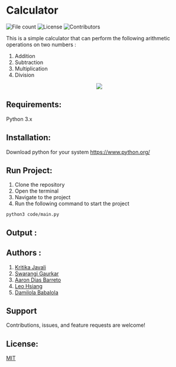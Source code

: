 # Calculator

![File count](https://img.shields.io/github/directory-file-count/swarangigaurkar/Group30_Hw1?style=plastic)
![License](https://img.shields.io/github/license/swarangigaurkar/Group30_Hw1?style=plastic)
![Contributors](https://img.shields.io/github/contributors/swarangigaurkar/group30_hw1?style=plastic)

This is a simple calculator that can perform the following arithmetic operations on two numbers :
1. Addition
2. Subtraction
3. Multiplication
4. Division

<div id="header" align="center">
<img src="https://upload.wikimedia.org/wikipedia/commons/1/1e/Calculator_icon.svg">
</div>

## Requirements:
Python 3.x

## Installation: 
Download python for your system https://www.python.org/

## Run Project:
1. Clone the repository
2. Open the terminal
3. Navigate to the project
4. Run the following command to start the project

````````````````````````````````````````````````````````````
python3 code/main.py
````````````````````````````````````````````````````````````

## Output :

## Authors :

1. [Kritika Javali](https://github.com/ksjavali)
2. [Swarangi Gaurkar](https://github.com/Swarangigaurkar)
3. [Aaron Dias Barreto](https://github.com/aaron278)
4. [Leo Hsiang](https://github.com/leoohsiang)
5. [Damilola Babalola](https://github.com/JohnDamilola)

##  Support

Contributions, issues, and feature requests are welcome!


## License:
[MIT](https://tldrlegal.com/license/mit-license)




